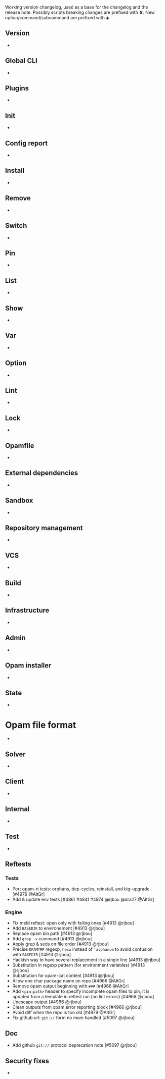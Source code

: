 Working version changelog, used as a base for the changelog and the release
note.
Possibly scripts breaking changes are prefixed with ✘.
New option/command/subcommand are prefixed with ◈.

## Version
  *

## Global CLI
  *

## Plugins
  *

## Init
  *

## Config report
  *

## Install
  *

## Remove
  *

## Switch
  *

## Pin
  *

## List
  *

## Show
  *

## Var
  *

## Option
  *

## Lint
  *

## Lock
  *

## Opamfile
  *

## External dependencies
  *

## Sandbox
  *

## Repository management
  *

## VCS
  *

## Build
  *

## Infrastructure
  *

## Admin
  *

## Opam installer
  *

## State
  *

# Opam file format
  *

## Solver
  *

## Client
  *

## Internal
  *

## Test
  *

## Reftests
### Tests
  * Port opam-rt tests: orphans, dep-cycles, reinstall, and big-upgrade [#4979 @AltGr]
  * Add & update env tests [#4861 #4841 #4974 @rjbou @dra27 @AltGr]
### Engine
  * Fix meld reftest: open only with failing ones [#4913 @rjbou]
  * Add `BASEDIR` to environement [#4913 @rjbou]
  * Replace opam bin path [#4913 @rjbou]
  * Add `grep -v` command [#4913 @rjbou]
  * Apply grep & seds on file order [#4913 @rjbou]
  * Precise `OPAMTMP` regexp, `hexa` instead of `'alphanum` to avoid confusion with `BASEDIR` [#4913 @rjbou]
  * Hackish way to have several replacement in a single line [#4913 @rjbou]
  * Substitution in regexp pattern (for environment variables) [#4913 @rjbou]
  * Substitution for opam-cat content [#4913 @rjbou]
  * Allow one char package name on repo [#4966 @AltGr]
  * Remove opam output beginning with `###` [#4966 @AltGr]
  * Add `<pin:path>` header to specify incomplete opam files to pin, it is updated from a template in reftest run (no lint errors) [#4966 @rjbou]
  * Unescape output [#4966 @rjbou]
  * Clean outputs from opam error reporting block [#4966 @rjbou]
  * Avoid diff when the repo is too old [#4979 @AltGr]
  * Fix github url: `git://` form no more handled [#5097 @rjbou]

## Doc
  * Add github `git://` protocol deprecation note [#5097 @rjbou]

## Security fixes
  *
